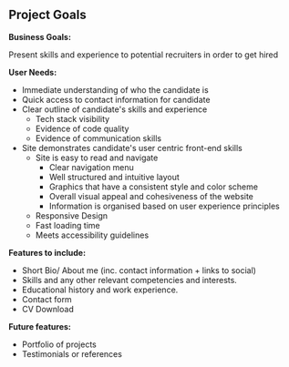 ## Project Goals

**Business Goals:**

Present skills and experience to potential recruiters in order to get hired

**User Needs:**

- Immediate understanding of who the candidate is  
- Quick access to contact information for candidate  
- Clear outline of candidate's skills and experience 
  - Tech stack visibility
  - Evidence of code quality
  - Evidence of communication skills  
- Site demonstrates candidate's user centric front-end skills  
  - Site is easy to read and navigate
    - Clear navigation menu
    - Well structured and intuitive layout
    - Graphics that have a consistent style and color scheme
    - Overall visual appeal and cohesiveness of the website
    - Information is organised based on user experience principles
  - Responsive Design
  - Fast loading time
  - Meets accessibility guidelines

**Features to include:**

- Short Bio/ About me (inc. contact information + links to social)
- Skills and any other relevant competencies and interests.
- Educational history and work experience.
- Contact form
- CV Download

**Future features:**

- Portfolio of projects
- Testimonials or references